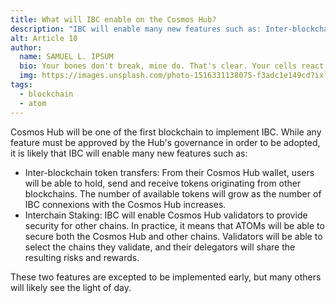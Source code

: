 ```yaml
---
title: What will IBC enable on the Cosmos Hub?
description: "IBC will enable many new features such as: Inter-blockchain token transfers and Interchain Staking"
alt: Article 10
author: 
  name: SAMUEL L. IPSUM
  bio: Your bones don't break, mine do. That's clear. Your cells react to bacteria and viruses differently than mine. You don't get sick, I do. That's also clear. But for some reason, you and I react the exact same way to water. We swallow it too fast, we choke. We get some in our lungs, we drown. However unreal it may seem, we are connected, you and I. We're on the same curve, just on opposite ends.
  img: https://images.unsplash.com/photo-1516331138075-f3adc1e149cd?ixlib=rb-1.2.1&ixid=MXwxMjA3fDB8MHxwaG90by1wYWdlfHx8fGVufDB8fHw%3D&auto=format&fit=crop&w=800&q=60
tags: 
  - blockchain
  - atom
---
```


Cosmos Hub will be one of the first blockchain to implement IBC. While any feature must be approved by the Hub's governance in order to be adopted, it is likely that IBC will enable many new features such as:

- Inter-blockchain token transfers: From their Cosmos Hub wallet, users will be able to hold, send and receive tokens originating from other blockchains. The number of available tokens will grow as the number of IBC connexions with the Cosmos Hub increases.
- Interchain Staking: IBC will enable Cosmos Hub validators to provide security for other chains. In practice, it means that ATOMs will be able to secure both the Cosmos Hub and other chains. Validators will be able to select the chains they validate, and their delegators will share the resulting risks and rewards. 

These two features are excepted to be implemented early, but many others will likely see the light of day.